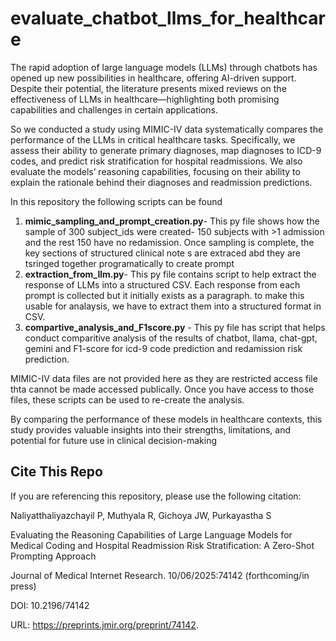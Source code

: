 # evaluate_chatbot_llms_for_healthcare

The rapid adoption of large language models (LLMs) through chatbots has opened up new possibilities in healthcare, offering AI-driven support. Despite their potential, the literature presents mixed reviews on the effectiveness of LLMs in healthcare—highlighting both promising capabilities and challenges in certain applications.

So we conducted a study using MIMIC-IV data  systematically compares the performance of  the LLMs in critical healthcare tasks. Specifically, we assess their ability to generate primary diagnoses, map diagnoses to ICD-9 codes, and predict risk stratification for hospital readmissions. We also evaluate the models’ reasoning capabilities, focusing on their ability to explain the rationale behind their diagnoses and readmission predictions.

In this repository the following scripts can be found
1. **mimic_sampling_and_prompt_creation.py**- This py file shows how the sample of 300 subject_ids were created- 150 subjects with >1 admission and the rest 150 have no redamission. Once sampling is complete, the key sections of structured clinical note s are extraced abd they are tsringed together programatically to create prompt
2. **extraction_from_llm.py**- This py file contains script to help extract the response of LLMs into a structured CSV. Each response from each prompt is collected but it initially exists as a paragraph. to make this usable for analaysis, we have to extract them into a structured format in CSV.
3. **compartive_analysis_and_F1score.py** - This py file has script that helps conduct comparitive analysis of the results of chatbot, llama, chat-gpt, gemini and F1-score for icd-9 code prediction and redamission risk prediction.

MIMIC-IV data files are not provided here as they are restricted access file thta cannot be made accessed publically. Once you have access to those files, these scripts can be used to re-create the analysis.

By comparing the performance of these models in healthcare contexts, this study provides valuable insights into their strengths, limitations, and potential for future use in clinical decision-making

## Cite This Repo

If you are referencing this repository, please use the following citation:

Naliyatthaliyazchayil P, Muthyala R, Gichoya JW, Purkayastha S

Evaluating the Reasoning Capabilities of Large Language Models for Medical Coding and Hospital Readmission Risk Stratification: A Zero-Shot Prompting Approach

Journal of Medical Internet Research. 10/06/2025:74142 (forthcoming/in press)

DOI: 10.2196/74142

URL: https://preprints.jmir.org/preprint/74142.
